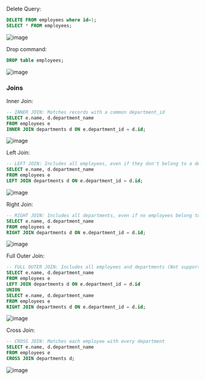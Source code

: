 
Delete Query:
```sql
DELETE FROM employees where id=1;
SELECT * FROM employees;
```
![image](https://github.com/user-attachments/assets/fa155a64-f3d4-4a18-8b03-84fe8bf3c282)

Drop command:
```sql
DROP table employees;
```
![image](https://github.com/user-attachments/assets/1c5ffd94-47a2-4e75-8d8b-36c0f2b918f6)


### Joins
Inner Join:

```sql
-- INNER JOIN: Matches records with a common department_id
SELECT e.name, d.department_name
FROM employees e
INNER JOIN departments d ON e.department_id = d.id;
```

![image](https://github.com/user-attachments/assets/da853168-3e9a-42b6-8cd4-dbaf9bd417c6)

Left Join:

```sql
-- LEFT JOIN: Includes all employees, even if they don't belong to a department
SELECT e.name, d.department_name
FROM employees e
LEFT JOIN departments d ON e.department_id = d.id;

```
![image](https://github.com/user-attachments/assets/722fd5e8-a7d0-4180-b45b-39c9bed59052)

Right Join:
```sql
-- RIGHT JOIN: Includes all departments, even if no employees belong to them
SELECT e.name, d.department_name
FROM employees e
RIGHT JOIN departments d ON e.department_id = d.id;
```
![image](https://github.com/user-attachments/assets/489731d5-02b1-4d4f-bd90-91e862c514ff)

Full Outer Join:

```sql
-- FULL OUTER JOIN: Includes all employees and departments (Not supported in MySQL directly, use UNION)
SELECT e.name, d.department_name
FROM employees e
LEFT JOIN departments d ON e.department_id = d.id
UNION
SELECT e.name, d.department_name
FROM employees e
RIGHT JOIN departments d ON e.department_id = d.id;
```
![image](https://github.com/user-attachments/assets/42c55cec-db36-4c1a-b7ec-243b96d5931a)

Cross Join:
```sql
-- CROSS JOIN: Matches each employee with every department
SELECT e.name, d.department_name
FROM employees e
CROSS JOIN departments d;
```

![image](https://github.com/user-attachments/assets/c23969d9-e74a-4979-9d81-e6dd16780cc1)



